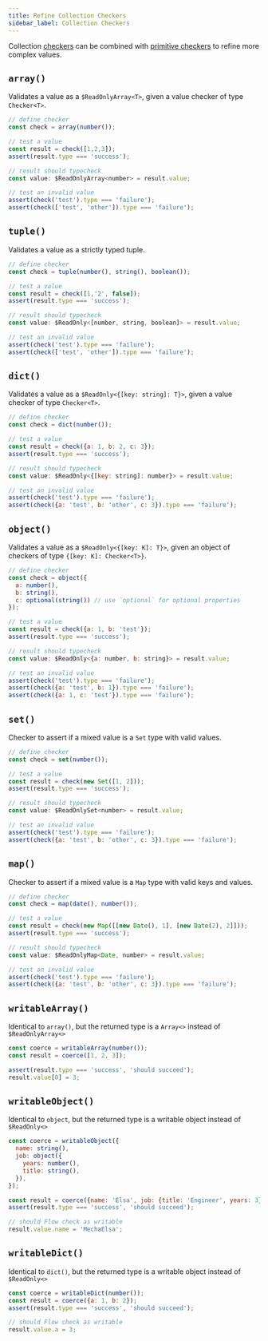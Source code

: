 ```yaml
---
title: Refine Collection Checkers
sidebar_label: Collection Checkers
---
```


Collection [checkers](/docs/api-reference/refine/Checkers) can be combined with [primitive checkers](/docs/api-reference/refine/Primitive_Checkers) to refine more complex values.

## `array()`

Validates a value as a `$ReadOnlyArray<T>`, given a value checker of type `Checker<T>`.

```jsx
// define checker
const check = array(number());

// test a value
const result = check([1,2,3]);
assert(result.type === 'success');

// result should typecheck
const value: $ReadOnlyArray<number> = result.value;

// test an invalid value
assert(check('test').type === 'failure');
assert(check(['test', 'other']).type === 'failure');
```

## `tuple()`

Validates a value as a strictly typed tuple.

```jsx
// define checker
const check = tuple(number(), string(), boolean());

// test a value
const result = check([1,'2', false]);
assert(result.type === 'success');

// result should typecheck
const value: $ReadOnly<[number, string, boolean]> = result.value;

// test an invalid value
assert(check('test').type === 'failure');
assert(check(['test', 'other']).type === 'failure');
```

## `dict()`

Validates a value as a `$ReadOnly<{[key: string]: T}>`, given a value checker of type `Checker<T>`.

```jsx
// define checker
const check = dict(number());

// test a value
const result = check({a: 1, b: 2, c: 3});
assert(result.type === 'success');

// result should typecheck
const value: $ReadOnly<{[key: string]: number}> = result.value;

// test an invalid value
assert(check('test').type === 'failure');
assert(check({a: 'test', b: 'other', c: 3}).type === 'failure');
```


## `object()`

Validates a value as a `$ReadOnly<{[key: K]: T}>`, given an object of checkers of type `{[key: K]: Checker<T>}`.

```jsx
// define checker
const check = object({
  a: number(),
  b: string(),
  c: optional(string()) // use `optional` for optional properties
});

// test a value
const result = check({a: 1, b: 'test'});
assert(result.type === 'success');

// result should typecheck
const value: $ReadOnly<{a: number, b: string}> = result.value;

// test an invalid value
assert(check('test').type === 'failure');
assert(check({a: 'test', b: 1}).type === 'failure');
assert(check({a: 1, c: 'test'}).type === 'failure');
```

## `set()`

Checker to assert if a mixed value is a `Set` type with valid values.

```jsx
// define checker
const check = set(number());

// test a value
const result = check(new Set([1, 2]));
assert(result.type === 'success');

// result should typecheck
const value: $ReadOnlySet<number> = result.value;

// test an invalid value
assert(check('test').type === 'failure');
assert(check({a: 'test', b: 'other', c: 3}).type === 'failure');
```

## `map()`

Checker to assert if a mixed value is a `Map` type with valid keys and values.

```jsx
// define checker
const check = map(date(), number());

// test a value
const result = check(new Map([[new Date(), 1], [new Date(2), 2]]));
assert(result.type === 'success');

// result should typecheck
const value: $ReadOnlyMap<Date, number> = result.value;

// test an invalid value
assert(check('test').type === 'failure');
assert(check({a: 'test', b: 'other', c: 3}).type === 'failure');
```

## `writableArray()`

Identical to `array()`, but the returned type is a `Array<>` instead of `$ReadOnlyArray<>`

```jsx
const coerce = writableArray(number());
const result = coerce([1, 2, 3]);

assert(result.type === 'success', 'should succeed');
result.value[0] = 3;
```

## `writableObject()`

Identical to `object`, but the returned type is a writable object instead of `$ReadOnly<>`

```jsx
const coerce = writableObject({
  name: string(),
  job: object({
    years: number(),
    title: string(),
  }),
});

const result = coerce({name: 'Elsa', job: {title: 'Engineer', years: 3}});
assert(result.type === 'success', 'should succeed');

// should Flow check as writable
result.value.name = 'MechaElsa';
```

## `writableDict()`

Identical to `dict()`, but the returned type is a writable object instead of `$ReadOnly<>`

```jsx
const coerce = writableDict(number());
const result = coerce({a: 1, b: 2});
assert(result.type === 'success', 'should succeed');

// should Flow check as writable
result.value.a = 3;
```
